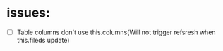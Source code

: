 # issues:

+ [ ] Table columns don't use this.columns(Will not trigger refsresh when this.fileds update)
